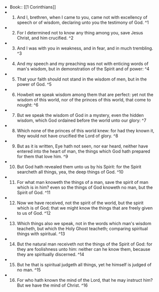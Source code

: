 - Book:: [[1 Corinthians]]
- 1. And I, brethren, when I came to you, came not with excellency of speech or of wisdom, declaring unto you the testimony of God. ^1
- 2. For I determined not to know any thing among you, save Jesus Christ, and him crucified. ^2
- 3. And I was with you in weakness, and in fear, and in much trembling. ^3
- 4. And my speech and my preaching was not with enticing words of man's wisdom, but in demonstration of the Spirit and of power: ^4
- 5. That your faith should not stand in the wisdom of men, but in the power of God. ^5
- 6. Howbeit we speak wisdom among them that are perfect: yet not the wisdom of this world, nor of the princes of this world, that come to nought: ^6
- 7. But we speak the wisdom of God in a mystery, even the hidden wisdom, which God ordained before the world unto our glory: ^7
- 8. Which none of the princes of this world knew: for had they known it, they would not have crucified the Lord of glory. ^8
- 9. But as it is written, Eye hath not seen, nor ear heard, neither have entered into the heart of man, the things which God hath prepared for them that love him. ^9
- 10. But God hath revealed them unto us by his Spirit: for the Spirit searcheth all things, yea, the deep things of God. ^10
- 11. For what man knoweth the things of a man, save the spirit of man which is in him? even so the things of God knoweth no man, but the Spirit of God. ^11
- 12. Now we have received, not the spirit of the world, but the spirit which is of God; that we might know the things that are freely given to us of God. ^12
- 13. Which things also we speak, not in the words which man's wisdom teacheth, but which the Holy Ghost teacheth; comparing spiritual things with spiritual. ^13
- 14. But the natural man receiveth not the things of the Spirit of God: for they are foolishness unto him: neither can he know them, because they are spiritually discerned. ^14
- 15. But he that is spiritual judgeth all things, yet he himself is judged of no man. ^15
- 16. For who hath known the mind of the Lord, that he may instruct him? But we have the mind of Christ. ^16
